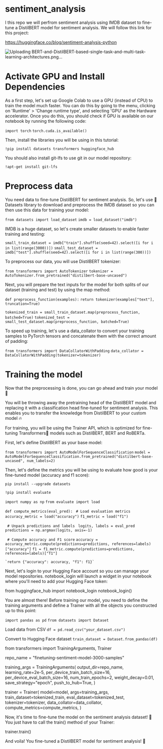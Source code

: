 # sentiment_analysis
I this repo we will perfrom sentiment analysis using IMDB dataset to fine-tune a DistilBERT model for sentiment analysis. We will follow this link for this project:

https://huggingface.co/blog/sentiment-analysis-python

![Uploading BERT-and-DistilBERT-based-single-task-and-multi-task-learning-architectures.png…]()


# Activate GPU and Install Dependencies

As a first step, let's set up Google Colab to use a GPU (instead of CPU) to train the model much faster. You can do this by going to the menu, clicking on 'Runtime' > 'Change runtime type', and selecting 'GPU' as the Hardware accelerator. Once you do this, you should check if GPU is available on our notebook by running the following code:

`import torch`
`torch.cuda.is_available()`

Then, install the libraries you will be using in this tutorial:

`!pip install datasets transformers huggingface_hub`

You should also install git-lfs to use git in our model repository:

`!apt-get install git-lfs`

# Preprocess data

You need data to fine-tune DistilBERT for sentiment analysis. So, let's use 🤗Datasets library to download and preprocess the IMDB dataset so you can then use this data for training your model:

`from datasets import load_dataset`
`imdb = load_dataset("imdb")`

IMDB is a huge dataset, so let's create smaller datasets to enable faster training and testing:

`small_train_dataset = imdb["train"].shuffle(seed=42).select([i for i in list(range(3000))])`
`small_test_dataset = imdb["test"].shuffle(seed=42).select([i for i in list(range(300))])`

To preprocess our data, you will use DistilBERT tokenizer:

`from transformers import AutoTokenizer`
`tokenizer = AutoTokenizer.from_pretrained("distilbert-base-uncased")`

Next, you will prepare the text inputs for the model for both splits of our dataset (training and test) by using the map method:

`def preprocess_function(examples):`
   `return tokenizer(examples["text"], truncation=True)`
 
`tokenized_train = small_train_dataset.map(preprocess_function, batched=True)`
`tokenized_test = small_test_dataset.map(preprocess_function, batched=True)`

To speed up training, let's use a data_collator to convert your training samples to PyTorch tensors and concatenate them with the correct amount of padding:

`from transformers import DataCollatorWithPadding`
`data_collator = DataCollatorWithPadding(tokenizer=tokenizer)`

# Training the model

Now that the preprocessing is done, you can go ahead and train your model 🚀

You will be throwing away the pretraining head of the DistilBERT model and replacing it with a classification head fine-tuned for sentiment analysis. This enables you to transfer the knowledge from DistilBERT to your custom model 🔥

For training, you will be using the Trainer API, which is optimized for fine-tuning Transformers🤗 models such as DistilBERT, BERT and RoBERTa.

First, let's define DistilBERT as your base model:

`from transformers import AutoModelForSequenceClassification`
`model = AutoModelForSequenceClassification.from_pretrained("distilbert-base-uncased", num_labels=2)`

Then, let's define the metrics you will be using to evaluate how good is your fine-tuned model (accuracy and f1 score):

`pip install --upgrade datasets`

`!pip install evaluate`

`import numpy as np`
`from evaluate import load`

`def compute_metrics(eval_pred):`
   ` # Load evaluation metrics`
    `accuracy_metric = load("accuracy")`
    `f1_metric = load("f1")`

   ` # Unpack predictions and labels`
   ` logits, labels = eval_pred`
   ` predictions = np.argmax(logits, axis=-1)`

   ` # Compute accuracy and F1 score`
    `accuracy = accuracy_metric.compute(predictions=predictions, references=labels)["accuracy"]`
    `f1 = f1_metric.compute(predictions=predictions, references=labels)["f1"]`

    `return {"accuracy": accuracy, "f1": f1}`


Next, let's login to your Hugging Face account so you can manage your model repositories. notebook_login will launch a widget in your notebook where you'll need to add your Hugging Face token:



from huggingface_hub import notebook_login
notebook_login()

You are almost there! Before training our model, you need to define the training arguments and define a Trainer with all the objects you constructed up to this point: 

`import pandas as pd`
`from datasets import Dataset`

Load data from CSV
`df = pd.read_csv("your_dataset.csv")`

Convert to Hugging Face dataset
`train_dataset = Dataset.from_pandas(df)`


from transformers import TrainingArguments, Trainer
 
repo_name = "finetuning-sentiment-model-3000-samples"
 
training_args = TrainingArguments(
   output_dir=repo_name,
   learning_rate=2e-5,
   per_device_train_batch_size=16,
   per_device_eval_batch_size=16,
   num_train_epochs=2,
   weight_decay=0.01,
   save_strategy="epoch",
   push_to_hub=True,
)
 
trainer = Trainer(
   model=model,
   args=training_args,
   train_dataset=tokenized_train,
   eval_dataset=tokenized_test,
   tokenizer=tokenizer,
   data_collator=data_collator,
   compute_metrics=compute_metrics,
)

Now, it's time to fine-tune the model on the sentiment analysis dataset! 🙌 You just have to call the train() method of your Trainer:

trainer.train()

And voila! You fine-tuned a DistilBERT model for sentiment analysis! 🎉
